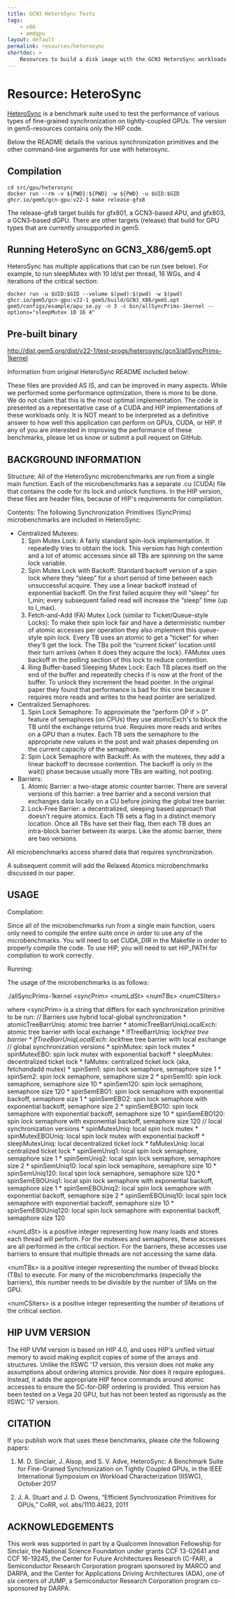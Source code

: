 ```yaml
---
title: GCN3 HeteroSync Tests
tags:
    - x86
    - amdgpu
layout: default
permalink: resources/heterosync
shortdoc: >
    Resources to build a disk image with the GCN3 HeteroSync workloads.
---
```


# Resource: HeteroSync

[HeteroSync](https://github.com/mattsinc/heterosync) is a benchmark suite used
to test the performance of various types of fine-grained synchronization on
tightly-coupled GPUs. The version in gem5-resources contains only the HIP code.

Below the README details the various synchronization primitives and the other
command-line arguments for use with heterosync.

## Compilation
```
cd src/gpu/heterosync
docker run --rm -v ${PWD}:${PWD} -w ${PWD} -u $UID:$GID ghcr.io/gem5/gcn-gpu:v22-1 make release-gfx8
```

The release-gfx8 target builds for gfx801, a GCN3-based APU, and gfx803, a
GCN3-based dGPU. There are other targets (release) that build for GPU types
that are currently unsupported in gem5.

## Running HeteroSync on GCN3_X86/gem5.opt

HeteroSync has multiple applications that can be run (see below).  For example, to run sleepMutex with 10 ld/st per thread, 16 WGs, and 4 iterations of the critical section:

```
docker run -u $UID:$GID --volume $(pwd):$(pwd) -w $(pwd) ghcr.io/gem5/gcn-gpu:v22-1 gem5/build/GCN3_X86/gem5.opt gem5/configs/example/apu_se.py -n 3 -c bin/allSyncPrims-1kernel --options="sleepMutex 10 16 4"
```

## Pre-built binary

<http://dist.gem5.org/dist/v22-1/test-progs/heterosync/gcn3/allSyncPrims-1kernel>

Information from original HeteroSync README included below:

These files are provided AS IS, and can be improved in many aspects. While we performed some performance optimization, there is more to be done. We do not claim that this is the most optimal implementation. The code is presented as a representative case of a CUDA and HIP implementations of these workloads only.  It is NOT meant to be interpreted as a definitive answer to how well this application can perform on GPUs, CUDA, or HIP.  If any of you are interested in improving the performance of these benchmarks, please let us know or submit a pull request on GitHub.

BACKGROUND INFORMATION
----------------------

Structure: All of the HeteroSync microbenchmarks are run from a single main function.  Each of the microbenchmarks has a separate .cu (CUDA) file that contains the code for its lock and unlock functions.  In the HIP version, these files are header files, because of HIP's requirements for compilation.

Contents: The following Synchronization Primitives (SyncPrims) microbenchmarks are included in HeteroSync:

- Centralized Mutexes:
	1.  Spin Mutex Lock: A fairly standard spin-lock implementation.  It repeatedly tries to obtain the lock.  This version has high contention and a lot of atomic accesses since all TBs are spinning on the same lock variable.
	2.  Spin Mutex Lock with Backoff: Standard backoff version of a spin lock where they “sleep” for a short period of time between each unsuccessful acquire.  They use a linear backoff instead of exponential backoff.  On the first failed acquire they will “sleep” for I_min; every subsequent failed read will increase the “sleep” time (up to I_max).
	3.  Fetch-and-Add (FA) Mutex Lock (similar to Ticket/Queue-style Locks): To make their spin lock fair and have a deterministic number of atomic accesses per operation they also implement this queue-style spin lock.  Every TB uses an atomic to get a "ticket" for when they'll get the lock.  The TBs poll the “current ticket” location until their turn arrives (when it does they acquire the lock).  FAMutex uses backoff in the polling section of this lock to reduce contention.
	4.  Ring Buffer-based Sleeping Mutex Lock: Each TB places itself on the end of the buffer and repeatedly checks if is now at the front of the buffer.  To unlock they increment the head pointer.  In the original paper they found that performance is bad for this one because it requires more reads and writes to the head pointer are serialized.
- Centralized Semaphores:
	1.  Spin Lock Semaphore: To approximate the "perform OP if &gt; 0" feature of semaphores (on CPUs) they use atomicExch's to block the TB until the exchange returns true.  Requires more reads and writes on a GPU than a mutex.  Each TB sets the semaphore to the appropriate new values in the post and wait phases depending on the current capacity of the semaphore.
	2.  Spin Lock Semaphore with Backoff: As with the mutexes, they add a linear backoff to decrease contention.  The backoff is only in the wait() phase because usually more TBs are waiting, not posting.
- Barriers:
	1.  Atomic Barrier: a two-stage atomic counter barrier.  There are several versions of this barrier: a tree barrier and a second version that exchanges data locally on a CU before joining the global tree barrier.
	2.  Lock-Free Barrier: a decentralized, sleeping based approach that doesn't require atomics.  Each TB sets a flag in a distinct memory location.  Once all TBs have set their flag, then each TB does an intra-block barrier between its warps.  Like the atomic barrier, there are two versions.

All microbenchmarks access shared data that requires synchronization.

A subsequent commit will add the Relaxed Atomics microbenchmarks discussed in our paper.

USAGE
-----

Compilation:

Since all of the microbenchmarks run from a single main function, users only need to compile the entire suite once in order to use any of the microbenchmarks.  You will need to set CUDA_DIR in the Makefile in order to properly compile the code.  To use HIP, you will need to set HIP_PATH for compilation to work correctly.

Running:

The usage of the microbenchmarks is as follows:

./allSyncPrims-1kernel &lt;syncPrim&gt; &lt;numLdSt&gt; &lt;numTBs&gt; &lt;numCSIters&gt;

where &lt;syncPrim&gt; is a string that differs for each synchronization primitive to be run:
	// Barriers use hybrid local-global synchronization
	* atomicTreeBarrUniq: atomic tree barrier
	* atomicTreeBarrUniqLocalExch: atomic tree barrier with local exchange
	* lfTreeBarrUniq: lock*free tree barrier
	* lfTreeBarrUniqLocalExch: lock*free tree barrier with local exchange
	// global synchronization versions
	* spinMutex: spin lock mutex
	* spinMutexEBO: spin lock mutex with exponential backoff
	* sleepMutex: decentralized ticket lock
	* faMutex: centralized ticket lock (aka, fetch*and*add mutex)
	* spinSem1: spin lock semaphore, semaphore size 1
	* spinSem2: spin lock semaphore, semaphore size 2
	* spinSem10: spin lock semaphore, semaphore size 10
	* spinSem120: spin lock semaphore, semaphore size 120
	* spinSemEBO1: spin lock semaphore with exponential backoff, semaphore size 1
	* spinSemEBO2: spin lock semaphore with exponential backoff, semaphore size 2
	* spinSemEBO10: spin lock semaphore with exponential backoff, semaphore size 10
	* spinSemEBO120: spin lock semaphore with exponential backoff, semaphore size 120
	// local synchronization versions
	* spinMutexUniq: local spin lock mutex
	* spinMutexEBOUniq: local spin lock mutex with exponential backoff
	* sleepMutexUniq: local decentralized ticket lock
	* faMutexUniq: local centralized ticket lock
	* spinSemUniq1: local spin lock semaphore, semaphore size 1
	* spinSemUniq2: local spin lock semaphore, semaphore size 2
	* spinSemUniq10: local spin lock semaphore, semaphore size 10
	* spinSemUniq120: local spin lock semaphore, semaphore size 120
	* spinSemEBOUniq1: local spin lock semaphore with exponential backoff, semaphore size 1
	* spinSemEBOUniq2: local spin lock semaphore with exponential backoff, semaphore size 2
	* spinSemEBOUniq10: local spin lock semaphore with exponential backoff, semaphore size 10
	* spinSemEBOUniq120: local spin lock semaphore with exponential backoff, semaphore size 120

&lt;numLdSt&gt; is a positive integer representing how many loads and stores each thread will perform.  For the mutexes and semaphores, these accesses are all performed in the critical section.  For the barriers, these accesses use barriers to ensure that multiple threads are not accessing the same data.

&lt;numTBs&gt; is a positive integer representing the number of thread blocks (TBs) to execute.  For many of the microbenchmarks (especially the barriers), this number needs to be divisible by the number of SMs on the GPU.

&lt;numCSIters&gt; is a positive integer representing the number of iterations of the critical section.

HIP UVM VERSION
----------------

The HIP UVM version is based on HIP 4.0, and uses HIP's unified virtual memory to avoid making explicit copies of some of the arrays and structures.  Unlike the IISWC '17 version, this version does not make any assumptions about ordering atomics provide.  Nor does it require epilogues.  Instead, it adds the appropriate HIP fence commands around atomic accesses to ensure the SC-for-DRF ordering is provided.  This version has been tested on a Vega 20 GPU, but has not been tested as rigorously as the IISWC '17 version.

CITATION
--------

If you publish work that uses these benchmarks, please cite the following papers:

1.  M. D. Sinclair, J. Alsop, and S. V. Adve, HeteroSync: A Benchmark Suite for Fine-Grained Synchronization on Tightly Coupled GPUs, in the IEEE International Symposium on Workload Characterization (IISWC), October 2017

2.  J. A. Stuart and J. D. Owens, “Efficient Synchronization Primitives for GPUs,” CoRR, vol. abs/1110.4623, 2011

ACKNOWLEDGEMENTS
----------------

This work was supported in part by a Qualcomm Innovation Fellowship for Sinclair, the National Science Foundation under grants CCF 13-02641 and CCF 16-19245, the Center for Future Architectures Research (C-FAR), a Semiconductor Research Corporation program sponsored by MARCO and DARPA, and the Center for Applications Driving Architectures (ADA), one of six centers of JUMP, a Semiconductor Research Corporation program co-sponsored by DARPA.

